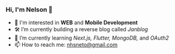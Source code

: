 ### Hi, I'm Nelson 👋
- 🔎 I'm interested in **WEB** and **Mobile Development**
- 🛠️ I’m currently building a reverse blog called *Janblog*
- 🌱 I’m currently learning *Next.js,* *Flutter,* *MongoDB,* and *OAuth2*
- 📫 How to reach me: nhsneto@gmail.com
<!--
**nhsneto/nhsneto** is a ✨ _special_ ✨ repository because its `README.md` (this file) appears on your GitHub profile.

Here are some ideas to get you started:

- 🔭 I’m currently working on ...
- 🌱 I’m currently learning ...
- 👯 I’m looking to collaborate on ...
- 🤔 I’m looking for help with ...
- 💬 Ask me about ...
- 📫 How to reach me: ...
- 😄 Pronouns: ...
- ⚡ Fun fact: ...
-->
